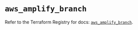 # `aws_amplify_branch`

Refer to the Terraform Registry for docs: [`aws_amplify_branch`](https://registry.terraform.io/providers/hashicorp/aws/5.72.0/docs/resources/amplify_branch).
